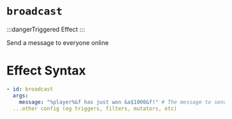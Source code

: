 # `broadcast`
:::dangerTriggered Effect
:::

Send a message to everyone online

# Effect Syntax
```yaml
- id: broadcast
  args:
    message: "%player%&f has just won &a$1000&f!" # The message to send
  ...other config (eg triggers, filters, mutators, etc)
```